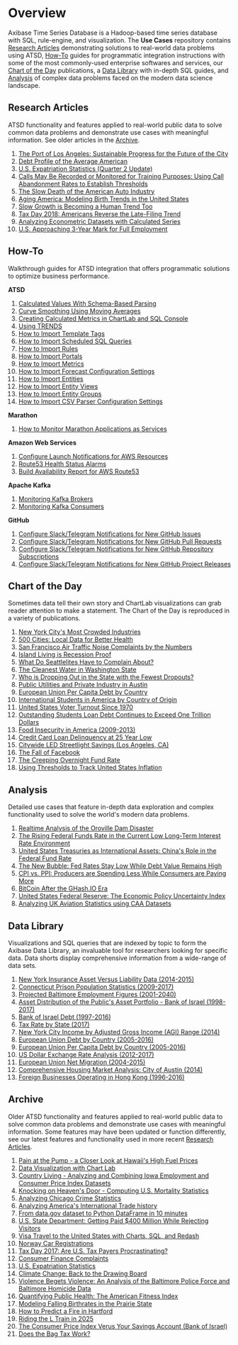 # Overview

Axibase Time Series Database is a Hadoop-based time series database with SQL, rule-engine, and visualization. The **Use Cases** repository contains [Research Articles](#research-articles) demonstrating solutions to real-world data problems using ATSD, [How-To](#how-to) guides for programmatic integration instructions with some of the most commonly-used enterprise softwares and services, our [Chart of the Day](#chart-of-the-day) publications, a [Data Library](#data-library) with in-depth SQL guides, and [Analysis](#analysis) of complex data problems faced on the modern data science landscape.
  
## Research Articles 

ATSD functionality and features applied to real-world public data to solve common data problems and demonstrate use cases with meaningful information. See older articles in the [Archive](#archive).

1. [The Port of Los Angeles: Sustainable Progress for the Future of the City](LA_Port/README.md)
2. [Debt Profile of the Average American](FED_FORDSR/README.md)
3. [U.S. Expatriation Statistics (Quarter 2 Update)](Expatriation_Q2/README.md)
4. [Calls May Be Recorded or Monitored for Training Purposes: Using Call Abandonment Rates to Establish Thresholds](SF_Phone/README.md)
5. [The Slow Death of the American Auto Industry](Automobiles/README.md)
6. [Aging America: Modeling Birth Trends in the United States](aging-america/README.md)
7. [Slow Growth is Becoming a Human Trend Too](Chart_of_the_Day/life-expectancy/README.md)
8. [Tax Day 2018: Americans Reverse the Late-Filing Trend](IRSTaxFilings_2018/README.md)
9. [Analyzing Econometric Datasets with Calculated Series](Solutions/calculated-values/README.md)
10. [U.S. Approaching 3-Year Mark for Full Employment](Chart_of_the_Day/unemployment/README.md)

## How-To

Walkthrough guides for ATSD integration that offers programmatic solutions to optimize business performance.

**ATSD**
1. [Calculated Values With Schema-Based Parsing](Support/Schema-Parser-Mod-Pre-Import/README.md)
2. [Curve Smoothing Using Moving Averages](Support/Moving-Avg/README.md)
3. [Creating Calculated Metrics in ChartLab and SQL Console](Support/Add-Calculated-Value/README.md)
4. [Using TRENDS](how-to/shared/trends.md)
5. [How to Import Template Tags](how-to/shared/import-tag-template.md)
6. [How to Import Scheduled SQL Queries](how-to/shared/import-scheduled-sql-query.md)
7. [How to Import Rules](how-to/shared/import-rule.md)
8. [How to Import Portals](how-to/shared/import-portal.md)
9. [How to Import Metrics](how-to/shared/import-metric.md)
10. [How to Import Forecast Configuration Settings](how-to/shared/import-forecast.md)
11. [How to Import Entities](how-to/shared/import-entity.md)
12. [How to Import Entity Views](how-to/shared/import-entity-view.md)
13. [How to Import Entity Groups](how-to/shared/import-entity-group.md)
14. [How to Import CSV Parser Configuration Settings](how-to/shared/import-csv-parser.md)

**Marathon**
1. [How to Monitor Marathon Applications as Services](how-to/marathon/capacity-and-usage)

**Amazon Web Services**
1. [Configure Launch Notifications for AWS Resources](how-to/aws/cloud-watch-alert)
2. [Route53 Health Status Alarms](how-to/aws/route53-email-notifications)
3. [Build Availability Report for AWS Route53](how-to/aws/route53-health-checks)

**Apache Kafka**
1. [Monitoring Kafka Brokers](how-to/kafka/brokers-monitoring)
2. [Monitoring Kafka Consumers](how-to/kafka/consumers-monitoring)

**GitHub**
1. [Configure Slack/Telegram Notifications for New GitHub Issues](how-to/github/issue-notification.md)
2. [Configure Slack/Telegram Notifications for New GitHub Pull Requests](how-to/github/pr-notification.md)
3. [Configure Slack/Telegram Notifications for New GitHub Repository Subscriptions](how-to/github/watch-notification.md)
4. [Configure Slack/Telegram Notifications for New GitHub Project Releases](how-to/github/project-release-notification.md)


## Chart of the Day 

Sometimes data tell their own story and ChartLab visualizations can grab reader attention to make a statement. The Chart of the Day is reproduced in a variety of publications.

1. [New York City's Most Crowded Industries](Chart_of_the_Day/NY_Jobs/README.md)
2. [500 Cities: Local Data for Better Health](Chart_of_the_Day/CDC_TOP25/README.md)
3. [San Francisco Air Traffic Noise Complaints by the Numbers](Chart_of_the_Day/SFO_Complaints/README.md)
4. [Island Living is Recession Proof](Chart_of_the_Day/Hawaii_GDP/README.md)
5. [What Do Seattlelites Have to Complain About?](Chart_of_the_Day/Seattle_Complaints/README.md)
6. [The Cleanest Water in Washington State](Chart_of_the_Day/WA_Water/README.md)
7. [Who is Dropping Out in the State with the Fewest Dropouts?](Chart_of_the_Day/IA_Dropouts/README.md)
8. [Public Utilities and Private Industry in Austin](Chart_of_the_Day/Austin_Power/README.md)
9. [European Union Per Capita Debt by Country](Chart_of_the_Day/EU_Debt_percap/README.md)
10. [International Students in America by Country of Origin](Chart_of_the_Day/International_Students/README.md)
11. [United States Voter Turnout Since 1970](Chart_of_the_Day/voter-turnout/README.md)
12. [Outstanding Students Loan Debt Continues to Exceed One Trillion Dollars](Chart_of_the_Day/Student_Loan/README.md)
13. [Food Insecurity in America (2009-2013)](Chart_of_the_Day/Food_Insecurity/README.md)
14. [Credit Card Loan Delinquency at 25 Year Low](Chart_of_the_Day/Credit_Delinquency/README.md)
15. [Citywide LED Streetlight Savings (Los Angeles, CA)](Chart_of_the_Day/LA_Lights/README.md)
16. [The Fall of Facebook](Chart_of_the_Day/facebook/README.md)
17. [The Creeping Overnight Fund Rate](Chart_of_the_Day/overnight-fund-rate/README.md)
18. [Using Thresholds to Track United States Inflation](Chart_of_the_Day/us-inflation)

## Analysis

Detailed use cases that feature in-depth data exploration and complex functionality used to solve the world's modern data problems.

1. [Realtime Analysis of the Oroville Dam Disaster](OrovilleDam/README.md)
2. [The Rising Federal Funds Rate in the Current Low Long-Term Interest Rate Environment](Analysis/FedFund_FedInterest/README.md)
3. [United States Treasuries as International Assets: China's Role in the Federal Fund Rate](Analysis/Treasuries_as_Assets/README.md)
4. [The New Bubble: Fed Rates Stay Low While Debt Value Remains High](Analysis/The_New_Bubble/README.md)
5. [CPI vs. PPI: Producers are Spending Less While Consumers are Paying More](Analysis/CPI_PPI/README.md)
6. [BitCoin After the GHash.IO Era](Analysis/BitCoin_After_GHash/README.md)
7. [United States Federal Reserve: The Economic Policy Uncertainty Index](Analysis/Economic_Policy_Uncertainty/README.md)
8. [Analyzing UK Aviation Statistics using CAA Datasets](UKAviation/README.md)

## Data Library

Visualizations and SQL queries that are indexed by topic to form the Axibase Data Library, an invaluable tool for researchers looking for specific data. Data shorts display comprehensive information from a wide-range of data sets.

1. [New York Insurance Asset Versus Liability Data (2014-2015)](DataShorts/NY_Insurance/README.md)
2. [Connecticut Prison Population Statistics (2009-2017)](DataShorts/CT_Prison/README.md)
3. [Projected Baltimore Employment Figures (2001-2040)](DataShorts/Baltimore_MD_Employment/README.md)
4. [Asset Distribution of the Public's Asset Portfolio - Bank of Israel (1998-2017)](DataShorts/CBI/Asset_Distribution/README.md)
5. [Bank of Israel Debt (1997-2016)](DataShorts/CBI/Debt/README.md)
6. [Tax Rate by State (2017)](DataShorts/Taxes_By_State/README.md)
7. [New York City Income by Adjusted Gross Income (AGI) Range (2014)](DataShorts/NY_Pay/README.md)
8. [European Union Debt by Country (2005-2016)](DataShorts/EU_Debt/README.md)
9. [European Union Per Capita Debt by Country (2005-2016)](DataShorts/EU_Debt_percap/README.md)
10. [US Dollar Exchange Rate Analysis (2012-2017)](DataShorts/Dollar-EX/README.md)
11. [European Union Net Migration (2004-2015)](DataShorts/EU_Migration/README.md)
12. [Comprehensive Housing Market Analysis: City of Austin (2014)](DataShorts/Austin_Housing_Market/README.md)
13. [Foreign Businesses Operating in Hong Kong (1996-2016)](DataShorts/Hong_Kong_Business/README.md)

## Archive

Older ATSD functionality and features applied to real-world public data to solve common data problems and demonstrate use cases with meaningful information. Some features may have been updated or function differently, see our latest features and functionality used in more recent [Research Articles](#research-articles).

1. [Pain at the Pump - a Closer Look at Hawaii's High Fuel Prices](HawaiiGasPrices/hawaii_gas_prices.md)
2. [Data Visualization with Chart Lab](ChartLabIntro/README.md)
3. [Country Living - Analyzing and Combining Iowa Employment and Consumer Price Index Datasets](SocrataIowaCompensation/README.md)
4. [Knocking on Heaven's Door - Computing U.S. Mortality Statistics](USMortality/README.md)
5. [Analyzing Chicago Crime Statistics](ChicagoCrime/README.md)
6. [Analyzing America's International Trade history](USInternationalTrade/README.md)
7. [From data.gov dataset to Python DataFrame in 10 minutes](SocrataPython/README.md)
8. [U.S. State Department: Getting Paid $400 Million While Rejecting Visitors](USVisaRefusal/README.md)
9. [Visa Travel to the United States with Charts, SQL, and Redash](USVisa/README.md)
10. [Norway Car Registrations](NorwayCars/README.md)
11. [Tax Day 2017: Are U.S. Tax Payers Procrastinating?](IRSTaxFilings/README.md)
12. [Consumer Finance Complaints](ConsumerFinance/README.md)
13. [U.S. Expatriation Statistics](Expatriation/README.md)
14. [Climate Change: Back to the Drawing Board](ClimateChange/README.md)
15. [Violence Begets Violence: An Analysis of the Baltimore Police Force and Baltimore Homicide Data](BaltimorePolice/README.md)
16. [Quantifying Public Health: The American Fitness Index](FitnessIndex/README.md)
17. [Modeling Falling Birthrates in the Prairie State](IllinoisBirthrates/README.md)
18. [How to Predict a Fire in Hartford](CT_Fire/README.md)
19. [Riding the L Train in 2025](L_Train2025/README.md)
20. [The Consumer Price Index Verus Your Savings Account (Bank of Israel)](CBI_CPI/README.md)
21. [Does the Bag Tax Work?](Bag_Tax/README.md)
